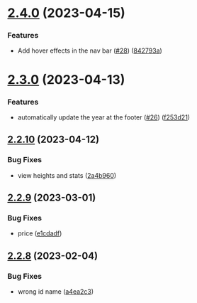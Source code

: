 # [2.4.0](https://github.com/Pradumnasaraf/Pradumnasaraf.github.io/compare/v2.3.0...v2.4.0) (2023-04-15)


### Features

* Add hover effects in the nav bar ([#28](https://github.com/Pradumnasaraf/Pradumnasaraf.github.io/issues/28)) ([842793a](https://github.com/Pradumnasaraf/Pradumnasaraf.github.io/commit/842793afcf2f5a60b989e793670745f2e80f87bd))



# [2.3.0](https://github.com/Pradumnasaraf/Pradumnasaraf.github.io/compare/v2.2.10...v2.3.0) (2023-04-13)


### Features

* automatically update the year at the footer ([#26](https://github.com/Pradumnasaraf/Pradumnasaraf.github.io/issues/26)) ([f253d21](https://github.com/Pradumnasaraf/Pradumnasaraf.github.io/commit/f253d21695f799813590aea2c4a53a16fb43d6c1))



## [2.2.10](https://github.com/Pradumnasaraf/Pradumnasaraf.github.io/compare/v2.2.9...v2.2.10) (2023-04-12)


### Bug Fixes

* view heights and stats ([2a4b960](https://github.com/Pradumnasaraf/Pradumnasaraf.github.io/commit/2a4b9606a698e3f7f3fc909771fec2c0dd16d06d))



## [2.2.9](https://github.com/Pradumnasaraf/Pradumnasaraf.github.io/compare/v2.2.8...v2.2.9) (2023-03-01)


### Bug Fixes

* price ([e1cdadf](https://github.com/Pradumnasaraf/Pradumnasaraf.github.io/commit/e1cdadfe85f321550605fd5d51435413f35fee1c))



## [2.2.8](https://github.com/Pradumnasaraf/Pradumnasaraf.github.io/compare/v2.2.7...v2.2.8) (2023-02-04)


### Bug Fixes

* wrong id name ([a4ea2c3](https://github.com/Pradumnasaraf/Pradumnasaraf.github.io/commit/a4ea2c373a4b6bfe02bcaf90429b0ffe54fac58e))



